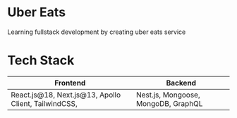 # Uber Eats

Learning fullstack development by creating uber eats service

# Tech Stack

|Frontend|Backend|
|---|---|
|React.js@18, Next.js@13, Apollo Client, TailwindCSS, |Nest.js, Mongoose, MongoDB, GraphQL|

